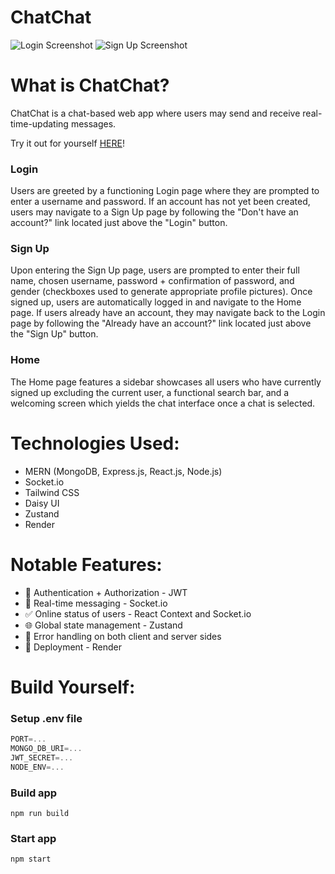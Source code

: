 # ChatChat

![Login Screenshot](/frontend/public/loginss.png)
![Sign Up Screenshot](/frontend/public/signupss.png)

# What is ChatChat?
ChatChat is a chat-based web app where users may send and receive real-time-updating messages.

Try it out for yourself [HERE](https://chatchat-k4gf.onrender.com/)!

### Login
Users are greeted by a functioning Login page where they are prompted to enter a username and password. If an account has not yet been created, users may navigate to a Sign Up page by following the "Don't have an account?" link located just above the "Login" button. 

### Sign Up
Upon entering the Sign Up page, users are prompted to enter their full name, chosen username, password + confirmation of password, and gender (checkboxes used to generate appropriate profile pictures). Once signed up, users are automatically logged in and navigate to the Home page. If users already have an account, they may navigate back to the Login page by following the "Already have an account?" link located just above the "Sign Up" button.

### Home
The Home page features a sidebar showcases all users who have currently signed up excluding the current user, a functional search bar, and a welcoming screen which yields the chat interface once a chat is selected. 

# Technologies Used:
- MERN (MongoDB, Express.js, React.js, Node.js)
- Socket.io
- Tailwind CSS
- Daisy UI
- Zustand
- Render

# Notable Features:
- 🌟 Authentication + Authorization - JWT
- 💎 Real-time messaging - Socket.io
- ✅ Online status of users - React Context and Socket.io
- 🌐 Global state management - Zustand
- 💢 Error handling on both client and server sides
- 🚀 Deployment - Render

# Build Yourself:

### Setup .env file

```js
PORT=...
MONGO_DB_URI=...
JWT_SECRET=...
NODE_ENV=...
```

### Build app

```shell
npm run build
```

### Start app

```shell
npm start
```